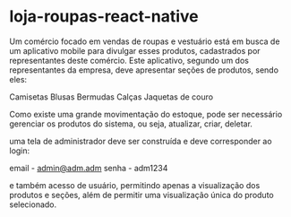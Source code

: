 # loja-roupas-react-native
Um comércio focado em vendas de roupas e vestuário está em busca de um aplicativo mobile para divulgar esses produtos,
cadastrados por representantes deste comércio. Este aplicativo, segundo um dos representantes da empresa, deve apresentar seções
de produtos, sendo eles: 

Camisetas
Blusas
Bermudas
Calças
Jaquetas de couro

Como existe uma grande movimentação do estoque, pode ser necessário gerenciar os produtos do sistema, ou seja, 
atualizar, criar, deletar.

uma tela de administrador deve ser construída e deve corresponder ao login:

email - admin@adm.adm
senha - adm1234

e também acesso de usuário, permitindo apenas a visualização dos produtos e seções, além de permitir uma visualização única do produto selecionado.
